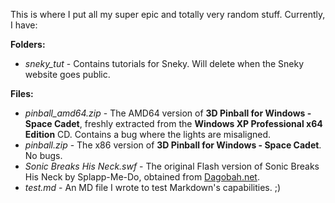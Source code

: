 This is where I put all my super epic and totally very random stuff. Currently, I have:

**Folders:**
- *sneky_tut* - Contains tutorials for Sneky. Will delete when the Sneky website goes public.

**Files:**
- *pinball_amd64.zip* - The AMD64 version of **3D Pinball for Windows - Space Cadet**, freshly extracted from the **Windows XP Professional x64 Edition** CD. Contains a bug where the lights are misaligned.
- *pinball.zip* - The x86 version of **3D Pinball for Windows - Space Cadet**. No bugs.
- *Sonic Breaks His Neck.swf* - The original Flash version of Sonic Breaks His Neck by Splapp-Me-Do, obtained from [Dagobah.net](https://dagobah.net/flash/Sonic_Breaks_His_Neck.swf).
- *test.md* - An MD file I wrote to test Markdown's capabilities. ;)
